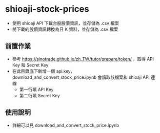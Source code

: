 # **shioaji-stock-prices**
* 使用 shioaji API 下載台股股價資訊，並存儲為 .csv 檔案
* 將下載的股價資訊轉換為日 K 資料，並存儲為 .csv 檔案

## 前置作業
* 參考 https://sinotrade.github.io/zh_TW/tutor/prepare/token/ ，取得 API Key 和 Secret Key
* 在此目錄底下新增一個 api.key，download_and_convert_stock_price.ipynb 會讀取該檔案和 shioaji API 連線
  * 第一行填 API Key
  * 第二行填 Secret Key

## 使用說明
* 詳細可以見 download_and_convert_stock_price.ipynb